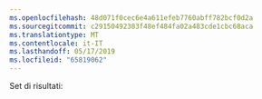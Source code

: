 ```yaml
---
ms.openlocfilehash: 48d071f0cec6e4a611efeb7760abff782bcf0d2a
ms.sourcegitcommit: c29150492383f48ef484fa02a483cde1cbc68aca
ms.translationtype: MT
ms.contentlocale: it-IT
ms.lasthandoff: 05/17/2019
ms.locfileid: "65819062"
---
```

Set di risultati:
